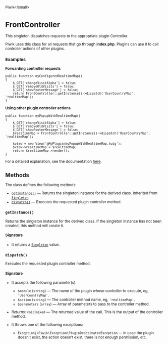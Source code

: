 <small>Piwik\</small>

FrontController
===============

This singleton dispatches requests to the appropriate plugin Controller.

Piwik uses this class for all requests that go through **index.php**. Plugins can
use it to call controller actions of other plugins.

### Examples

**Forwarding controller requests**

    public function myConfiguredRealtimeMap()
    {
        $_GET['changeVisitAlpha'] = false;
        $_GET['removeOldVisits'] = false;
        $_GET['showFooterMessage'] = false;
        return FrontController::getInstance()->dispatch('UserCountryMap', 'realtimeMap');
    }

**Using other plugin controller actions**

    public function myPopupWithRealtimeMap()
    {
        $_GET['changeVisitAlpha'] = false;
        $_GET['removeOldVisits'] = false;
        $_GET['showFooterMessage'] = false;
        $realtimeMap = FrontController::getInstance()->dispatch('UserCountryMap', 'realtimeMap');

        $view = new View('@MyPlugin/myPopupWithRealtimeMap.twig');
        $view->realtimeMap = $realtimeMap;
        return $realtimeMap->render();
    }

For a detailed explanation, see the documentation [here](https://developer.piwik.org/guides/how-piwik-works).

Methods
-------

The class defines the following methods:

- [`getInstance()`](#getinstance) &mdash; Returns the singleton instance for the derived class. Inherited from [`Singleton`](../Piwik/Singleton.md)
- [`dispatch()`](#dispatch) &mdash; Executes the requested plugin controller method.

<a name="getinstance" id="getinstance"></a>
<a name="getInstance" id="getInstance"></a>
### `getInstance()`

Returns the singleton instance for the derived class. If the singleton instance
has not been created, this method will create it.

#### Signature

- It returns a [`Singleton`](../Piwik/Singleton.md) value.

<a name="dispatch" id="dispatch"></a>
<a name="dispatch" id="dispatch"></a>
### `dispatch()`

Executes the requested plugin controller method.

#### Signature

-  It accepts the following parameter(s):
    - `$module` (`string`) &mdash;
       The name of the plugin whose controller to execute, eg, `'UserCountryMap'`.
    - `$action` (`string`) &mdash;
       The controller method name, eg, `'realtimeMap'`.
    - `$parameters` (`array`) &mdash;
       Array of parameters to pass to the controller method.

- *Returns:*  `void`|`mixed` &mdash;
    The returned value of the call. This is the output of the controller method.
- It throws one of the following exceptions:
    - `Exception|\Piwik\Exception\PluginDeactivatedException` &mdash; in case the plugin doesn&#039;t exist, the action doesn&#039;t exist,
                                                    there is not enough permission, etc.

